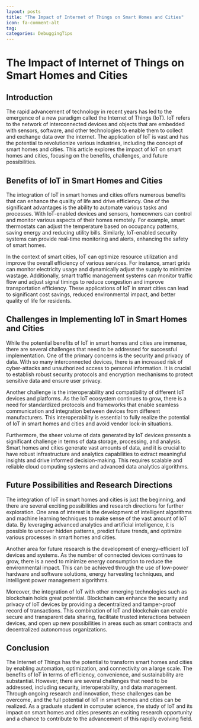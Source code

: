 ```yaml
---
layout: posts
title: "The Impact of Internet of Things on Smart Homes and Cities"
icon: fa-comment-alt
tag:      
categories: DebuggingTips
---
```



# The Impact of Internet of Things on Smart Homes and Cities

## Introduction

The rapid advancement of technology in recent years has led to the emergence of a new paradigm called the Internet of Things (IoT). IoT refers to the network of interconnected devices and objects that are embedded with sensors, software, and other technologies to enable them to collect and exchange data over the internet. The application of IoT is vast and has the potential to revolutionize various industries, including the concept of smart homes and cities. This article explores the impact of IoT on smart homes and cities, focusing on the benefits, challenges, and future possibilities.

## Benefits of IoT in Smart Homes and Cities

The integration of IoT in smart homes and cities offers numerous benefits that can enhance the quality of life and drive efficiency. One of the significant advantages is the ability to automate various tasks and processes. With IoT-enabled devices and sensors, homeowners can control and monitor various aspects of their homes remotely. For example, smart thermostats can adjust the temperature based on occupancy patterns, saving energy and reducing utility bills. Similarly, IoT-enabled security systems can provide real-time monitoring and alerts, enhancing the safety of smart homes.

In the context of smart cities, IoT can optimize resource utilization and improve the overall efficiency of various services. For instance, smart grids can monitor electricity usage and dynamically adjust the supply to minimize wastage. Additionally, smart traffic management systems can monitor traffic flow and adjust signal timings to reduce congestion and improve transportation efficiency. These applications of IoT in smart cities can lead to significant cost savings, reduced environmental impact, and better quality of life for residents.

## Challenges in Implementing IoT in Smart Homes and Cities

While the potential benefits of IoT in smart homes and cities are immense, there are several challenges that need to be addressed for successful implementation. One of the primary concerns is the security and privacy of data. With so many interconnected devices, there is an increased risk of cyber-attacks and unauthorized access to personal information. It is crucial to establish robust security protocols and encryption mechanisms to protect sensitive data and ensure user privacy.

Another challenge is the interoperability and compatibility of different IoT devices and platforms. As the IoT ecosystem continues to grow, there is a need for standardized protocols and frameworks that enable seamless communication and integration between devices from different manufacturers. This interoperability is essential to fully realize the potential of IoT in smart homes and cities and avoid vendor lock-in situations.

Furthermore, the sheer volume of data generated by IoT devices presents a significant challenge in terms of data storage, processing, and analysis. Smart homes and cities generate vast amounts of data, and it is crucial to have robust infrastructure and analytics capabilities to extract meaningful insights and drive informed decision-making. This requires scalable and reliable cloud computing systems and advanced data analytics algorithms.

## Future Possibilities and Research Directions

The integration of IoT in smart homes and cities is just the beginning, and there are several exciting possibilities and research directions for further exploration. One area of interest is the development of intelligent algorithms and machine learning techniques to make sense of the vast amount of IoT data. By leveraging advanced analytics and artificial intelligence, it is possible to uncover hidden patterns, predict future trends, and optimize various processes in smart homes and cities.

Another area for future research is the development of energy-efficient IoT devices and systems. As the number of connected devices continues to grow, there is a need to minimize energy consumption to reduce the environmental impact. This can be achieved through the use of low-power hardware and software solutions, energy harvesting techniques, and intelligent power management algorithms.

Moreover, the integration of IoT with other emerging technologies such as blockchain holds great potential. Blockchain can enhance the security and privacy of IoT devices by providing a decentralized and tamper-proof record of transactions. This combination of IoT and blockchain can enable secure and transparent data sharing, facilitate trusted interactions between devices, and open up new possibilities in areas such as smart contracts and decentralized autonomous organizations.

## Conclusion

The Internet of Things has the potential to transform smart homes and cities by enabling automation, optimization, and connectivity on a large scale. The benefits of IoT in terms of efficiency, convenience, and sustainability are substantial. However, there are several challenges that need to be addressed, including security, interoperability, and data management. Through ongoing research and innovation, these challenges can be overcome, and the full potential of IoT in smart homes and cities can be realized. As a graduate student in computer science, the study of IoT and its impact on smart homes and cities presents an exciting research opportunity and a chance to contribute to the advancement of this rapidly evolving field.